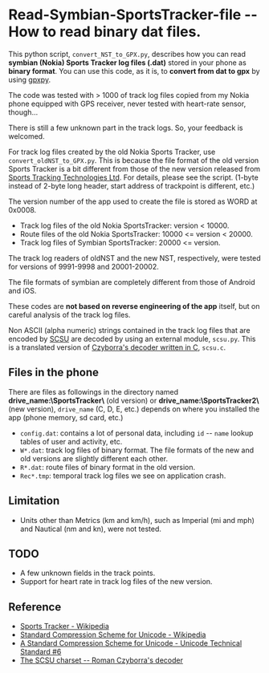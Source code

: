 # Read-Symbian-SportsTracker-file -- How to read binary dat files.
 This python script, `convert_NST_to_GPX.py`, describes how you can read **symbian (Nokia) Sports Tracker log files (.dat)** stored 
in your phone as **binary format**.  You can use this code, as it is, to **convert from dat to gpx** by using [gpxpy](https://github.com/tkrajina/gpxpy).

 The code was tested with > 1000 of track log files copied from my Nokia phone equipped 
with GPS receiver, never tested with heart-rate sensor, though...

 There is still a few unknown part in the track logs.  So, your feedback is welcomed.

 For track log files created by the old Nokia Sports Tracker, use `convert_oldNST_to_GPX.py`. 
This is because the file format of the old version Sports Tracker is a bit different from those 
of the new version released from [Sports Tracking Technologies Ltd](http://www.sports-tracker.com/).  For details, please see 
the script.  (1-byte instead of 2-byte long header, start address of trackpoint is different, 
etc.)

The version number of the app used to create the file is stored as WORD at 0x0008.
- Track log files of the old Nokia SportsTracker:          version < 10000.
- Route files of the old Nokia SportsTracker:     10000 <= version < 20000.
- Track log files of Symbian SportsTracker:       20000 <= version.

The track log readers of oldNST and the new NST, respectively, were tested for versions of 9991-9998 and 20001-20002.

 The file formats of symbian are completely different from those of Android and iOS.

 These codes are **not based on reverse engineering of the app** itself, but on careful analysis of the track log files.
 
 Non ASCII (alpha numeric) strings contained in the track log files that are encoded by [SCSU](https://www.unicode.org/reports/tr6/tr6-4.html) are decoded by using an external module, `scsu.py`.  This is a translated version of [Czyborra's decoder written in C](http://czyborra.com/scsu/), `scsu.c`.

## Files in the phone
There are files as followings in the directory named **drive_name:\SportsTracker\\** (old version) or **drive_name:\SportsTracker2\\** (new version),
`drive_name` (C, D, E, etc.) depends on where you installed the app (phone memory, sd card, etc.)

- `config.dat`: contains a lot of personal data, including `id` -- `name` lookup tables of user and activity, etc. 
- `W*.dat`: track log files of binary format.  The file formats of the new and old versions are slightly different each other. 
- `R*.dat`: route files of binary format in the old version.
- `Rec*.tmp`: temporal track log files we see on application crash.

## Limitation
- Units other than Metrics (km and km/h), such as Imperial (mi and mph) and Nautical (nm and kn), were not tested.

## TODO
- A few unknown fields in the track points.
- Support for heart rate in track log files of the new version.

## Reference
- [Sports Tracker - Wikipedia](https://en.wikipedia.org/wiki/Sports_Tracker)
- [Standard Compression Scheme for Unicode - Wikipedia](https://en.wikipedia.org/wiki/Standard_Compression_Scheme_for_Unicode)
- [A Standard Compression Scheme for Unicode - Unicode Technical Standard #6](https://www.unicode.org/reports/tr6/tr6-4.html)
- [The SCSU charset -- Roman Czyborra's decoder](http://czyborra.com/scsu/)
